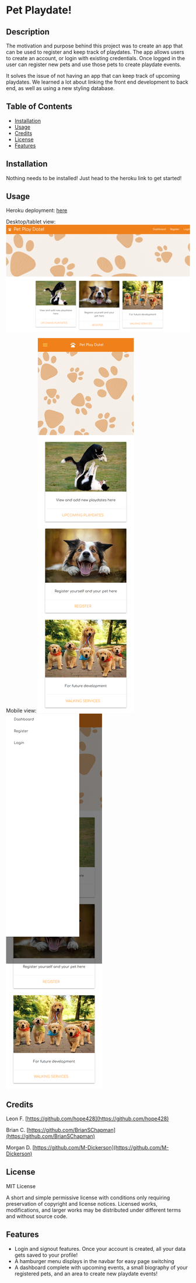# Pet Playdate!

## Description

The motivation and purpose behind this project was to create an app that can be used to register and keep track of playdates. The app allows users to create an account, or login with existing credentials. Once logged in the user can register new pets and use those pets to create playdate events.

It solves the issue of not having an app that can keep track of upcoming playdates. We learned a lot about linking the front end development to back end, as well as using a new styling database.

## Table of Contents

- [Installation](#installation)
- [Usage](#usage)
- [Credits](#credits)
- [License](#license)
- [Features](#features)

## Installation

Nothing needs to be installed! Just head to the heroku link to get started!

## Usage

Heroku deployment: [here](https://morning-journey-92654.herokuapp.com/home)

Desktop/tablet view:
![desktop screenshot](./public/images/screenshot.png)

Mobile view:
![mobile screenshot](./public/images/mobile1.png)
![mobile screenshot2](./public/images/mobile2.png)


## Credits

Leon F. [https://github.com/hope428](https://github.com/hope428)

Brian C. [https://github.com/BrianSChapman](https://github.com/BrianSChapman)

Morgan D. [https://github.com/M-Dickerson](https://github.com/M-Dickerson)

## License

MIT License

A short and simple permissive license with conditions only requiring preservation of copyright and license notices. Licensed works, modifications, and larger works may be distributed under different terms and without source code.

## Features

- Login and signout features. Once your account is created, all your data gets saved to your profile!
- A hamburger menu displays in the navbar for easy page switching
- A dashboard complete with upcoming events, a small biography of your registered pets, and an area to create new playdate events!